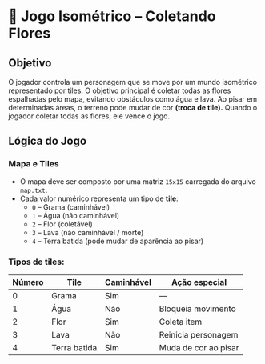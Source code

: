 # 🌸 Jogo Isométrico – Coletando Flores

## Objetivo
O jogador controla um personagem que se move por um mundo isométrico representado por tiles. O objetivo principal é coletar todas as flores espalhadas pelo mapa, evitando obstáculos como água e lava. Ao pisar em determinadas áreas, o terreno pode mudar de cor **(troca de tile).** Quando o jogador coletar todas as flores, ele vence o jogo.

## Lógica do Jogo

### Mapa e Tiles
- O mapa deve ser composto por uma matriz `15x15` carregada do arquivo `map.txt`.
- Cada valor numérico representa um tipo de **tile**:
  - `0` – Grama (caminhável)
  - `1` – Água (não caminhável)
  - `2` – Flor (coletável)
  - `3` – Lava (não caminhável / morte)
  - `4` – Terra batida (pode mudar de aparência ao pisar)

### Tipos de tiles:
| Número | Tile         | Caminhável | Ação especial          |
|--------|--------------|------------|------------------------|
| 0      | Grama        |    Sim     | —                      |
| 1      | Água         |    Não     | Bloqueia movimento     |
| 2      | Flor         |    Sim     | Coleta item            |
| 3      | Lava         |    Não     | Reinicia personagem    |
| 4      | Terra batida |    Sim     | Muda de cor ao pisar   |
